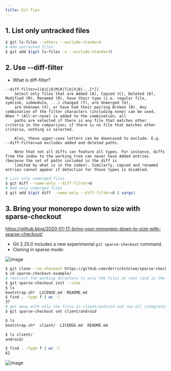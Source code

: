 ```yaml
---
title: Git Tips
---
```


## 1. List only untracked files

```bash
$ git ls-files --others --exclude-standard
# Add untracked files
$ git add $(git ls-files -o --exclude-standard)
```

## 2. Use --diff-filter

- What is diff-filter?

```
--diff-filter=[(A|C|D|M|R|T|U|X|B)...[*]]
    Select only files that are Added (A), Copied (C), Deleted (D), Modified (M), Renamed (R), have their type (i.e. regular file, symlink, submodule, ...) changed (T), are Unmerged (U),
    are Unknown (X), or have had their pairing Broken (B). Any combination of the filter characters (including none) can be used. When * (All-or-none) is added to the combination, all
    paths are selected if there is any file that matches other criteria in the comparison; if there is no file that matches other criteria, nothing is selected.

    Also, these upper-case letters can be downcased to exclude. E.g.  --diff-filter=ad excludes added and deleted paths.

    Note that not all diffs can feature all types. For instance, diffs from the index to the working tree can never have Added entries (because the set of paths included in the diff is
    limited by what is in the index). Similarly, copied and renamed entries cannot appear if detection for those types is disabled.
```

```bash
# List only unmerged files
$ git diff --name-only --diff-filter=U
# Add only unmerged files
$ git add $(git diff --name-only --diff-filter=U | xargs)
```

## 3. Bring your monorepo down to size with sparse-checkout

https://github.blog/2020-01-17-bring-your-monorepo-down-to-size-with-sparse-checkout/

- Git 2.25.0 includes a new experimental `git sparse-checkout` command.
- Cloning in sparse mode:

![image](https://user-images.githubusercontent.com/10803803/130725914-f424c7ac-c101-42b8-8db4-8891669c27c0.png)

```bash
$ git clone --no-checkout https://github.com/derrickstolee/sparse-checkout-example
$ cd sparse-checkout-example/
# restrict the working directory to only the files at root (and in the .git directory)
$ git sparse-checkout init --cone
$ ls
bootstrap.sh*  LICENSE.md  README.md
$ find . -type f | wc -l
37
# get away with only the files in client/android and run all integration testing with the currently-deployed services
$ git sparse-checkout set client/android

$ ls
bootstrap.sh*  client/  LICENSE.md  README.md

$ ls client/
android/

$ find . -type f | wc -l
62
```

![image](https://user-images.githubusercontent.com/10803803/130725978-41cdc985-2623-46bc-9e75-82eb58b6d6bf.png)

